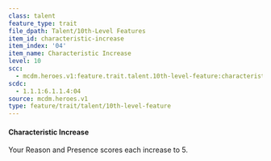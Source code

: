 ```yaml
---
class: talent
feature_type: trait
file_dpath: Talent/10th-Level Features
item_id: characteristic-increase
item_index: '04'
item_name: Characteristic Increase
level: 10
scc:
  - mcdm.heroes.v1:feature.trait.talent.10th-level-feature:characteristic-increase
scdc:
  - 1.1.1:6.1.1.4:04
source: mcdm.heroes.v1
type: feature/trait/talent/10th-level-feature
---
```


#### Characteristic Increase

Your Reason and Presence scores each increase to 5.
